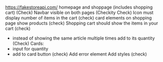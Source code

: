 https://fakestoreapi.com/
homepage and shoppage (includes shopping cart) (Check)
Navbar visible on both pages (Checkity Check)
Icon must display number of items in the cart (check)
card elements on shopping page show products (check)
Shopping cart should show the items in your cart (check)
- instead of showing the same article multiple times add to its quantity (Check)
Cards:
- input for quantity 
- add to card button (check)
Add error element
Add styles (check)
